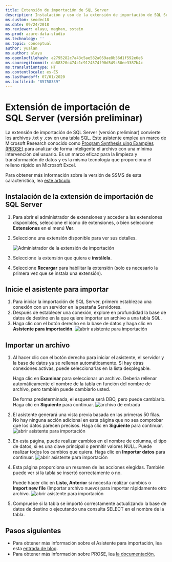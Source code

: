 ```yaml
---
title: Extensión de importación de SQL Server
description: Instalación y uso de la extensión de importación de SQL Server (versión preliminar) para Azure Data Studio
ms.custom: seodec18
ms.date: 09/24/2018
ms.reviewer: alayu, maghan, sstein
ms.prod: azure-data-studio
ms.technology: ''
ms.topic: conceptual
author: yualan
ms.author: alayu
ms.openlocfilehash: a2795282c7a43c5ae582a059ae8b56d1f592e6e6
ms.sourcegitcommit: da88320c474c1c9124574f90d549c50ee3387b4c
ms.translationtype: HT
ms.contentlocale: es-ES
ms.lasthandoff: 07/01/2020
ms.locfileid: "85758339"
---
```

# <a name="sql-server-import-extension-preview"></a>Extensión de importación de SQL Server (versión preliminar)

La extensión de importación de SQL Server (versión preliminar) convierte los archivos .txt y .csv en una tabla SQL. Este asistente emplea un marco de Microsoft Research conocido como [Program Synthesis uing Examples (PROSE)](https://microsoft.github.io/prose/) para analizar de forma inteligente el archivo con una mínima intervención del usuario. Es un marco eficaz para la limpieza y transformación de datos y es la misma tecnología que proporciona el relleno rápido en Microsoft Excel.

Para obtener más información sobre la versión de SSMS de esta característica, lea [este artículo](https://docs.microsoft.com/sql/relational-databases/import-export/import-flat-file-wizard).


## <a name="install-the-sql-server-import-extension"></a>Instalación de la extensión de importación de SQL Server

1. Para abrir el administrador de extensiones y acceder a las extensiones disponibles, seleccione el icono de extensiones, o bien seleccione **Extensiones** en el menú **Ver**.
2. Seleccione una extensión disponible para ver sus detalles.

   ![Administrador de la extensión de importación](media/sql-server-import-extension/import-wizard-install.png)

1. Seleccione la extensión que quiera e **instálela**.
2. Seleccione **Recargar** para habilitar la extensión (solo es necesario la primera vez que se instala una extensión).

## <a name="start-import-wizard"></a>Inicie el asistente para importar

1. Para iniciar la importación de SQL Server, primero establezca una conexión con un servidor en la pestaña Servidores.
2. Después de establecer una conexión, explore en profundidad la base de datos de destino en la que quiere importar un archivo a una tabla SQL.
3. Haga clic con el botón derecho en la base de datos y haga clic en **Asistente para importación**.
    ![abrir asistente para importación](media/sql-server-import-extension/open-import-wizard.png)

## <a name="importing-a-file"></a>Importar un archivo
1. Al hacer clic con el botón derecho para iniciar el asistente, el servidor y la base de datos ya se rellenan automáticamente. Si hay otras conexiones activas, puede seleccionarlas en la lista desplegable. 
    
    Haga clic en **Examinar** para seleccionar un archivo. Debería rellenar automáticamente el nombre de la tabla en función del nombre de archivo, pero también puede cambiarlo usted.

    De forma predeterminada, el esquema será DBO, pero puede cambiarlo. Haga clic en **Siguiente** para continuar.
    ![archivo de entrada](media/sql-server-import-extension/import-wizard-input-file.png)
1. El asistente generará una vista previa basada en las primeras 50 filas. No hay ninguna acción adicional en esta página que no sea comprobar que los datos parecen precisos. Haga clic en **Siguiente** para continuar.
    ![abrir asistente para importación](media/sql-server-import-extension/import-wizard-preview-data.png)
2. En esta página, puede realizar cambios en el nombre de columna, el tipo de datos, si es una clave principal o permitir valores NULL. Puede realizar todos los cambios que quiera. Haga clic en **Importar datos** para continuar.
    ![abrir asistente para importación](media/sql-server-import-extension/import-wizard-modify-columns.png)
3. Esta página proporciona un resumen de las acciones elegidas. También puede ver si la tabla se insertó correctamente o no. 

    Puede hacer clic en **Listo, Anterior** si necesita realizar cambios o **Import new file** (Importar archivo nuevo) para importar rápidamente otro archivo.
    ![abrir asistente para importación](media/sql-server-import-extension/import-wizard-summary.png)
1. Compruebe si la tabla se importó correctamente actualizando la base de datos de destino o ejecutando una consulta SELECT en el nombre de la tabla.

## <a name="next-steps"></a>Pasos siguientes
- Para obtener más información sobre el Asistente para importación, lea esta [entrada de blog](https://cloudblogs.microsoft.com/sqlserver/2018/08/30/the-august-release-of-sql-operations-studio-is-now-available/).
- Para obtener más información sobre PROSE, lea [la documentación.](https://microsoft.github.io/prose/)
